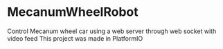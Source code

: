 # MecanumWheelRobot

Control Mecanum wheel car using a web server through web socket with video feed
This project was made in PlatformIO
